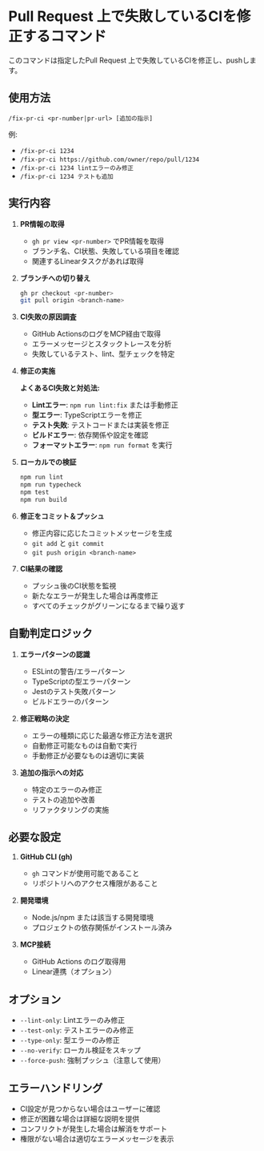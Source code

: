 # Pull Request 上で失敗しているCIを修正するコマンド

このコマンドは指定したPull Request 上で失敗しているCIを修正し、pushします。

## 使用方法

```
/fix-pr-ci <pr-number|pr-url> [追加の指示]
```

例:
- `/fix-pr-ci 1234`
- `/fix-pr-ci https://github.com/owner/repo/pull/1234`
- `/fix-pr-ci 1234 lintエラーのみ修正`
- `/fix-pr-ci 1234 テストも追加`

## 実行内容

1. **PR情報の取得**

   - `gh pr view <pr-number>` でPR情報を取得
   - ブランチ名、CI状態、失敗している項目を確認
   - 関連するLinearタスクがあれば取得

2. **ブランチへの切り替え**

   ```bash
   gh pr checkout <pr-number>
   git pull origin <branch-name>
   ```

3. **CI失敗の原因調査**

   - GitHub ActionsのログをMCP経由で取得
   - エラーメッセージとスタックトレースを分析
   - 失敗しているテスト、lint、型チェックを特定

4. **修正の実施**

   **よくあるCI失敗と対処法:**
   - **Lintエラー**: `npm run lint:fix` または手動修正
   - **型エラー**: TypeScriptエラーを修正
   - **テスト失敗**: テストコードまたは実装を修正
   - **ビルドエラー**: 依存関係や設定を確認
   - **フォーマットエラー**: `npm run format` を実行

5. **ローカルでの検証**

   ```bash
   npm run lint
   npm run typecheck
   npm test
   npm run build
   ```

6. **修正をコミット＆プッシュ**

   - 修正内容に応じたコミットメッセージを生成
   - `git add` と `git commit`
   - `git push origin <branch-name>`

7. **CI結果の確認**

   - プッシュ後のCI状態を監視
   - 新たなエラーが発生した場合は再度修正
   - すべてのチェックがグリーンになるまで繰り返す

## 自動判定ロジック

1. **エラーパターンの認識**
   - ESLintの警告/エラーパターン
   - TypeScriptの型エラーパターン
   - Jestのテスト失敗パターン
   - ビルドエラーのパターン

2. **修正戦略の決定**
   - エラーの種類に応じた最適な修正方法を選択
   - 自動修正可能なものは自動で実行
   - 手動修正が必要なものは適切に実装

3. **追加の指示への対応**
   - 特定のエラーのみ修正
   - テストの追加や改善
   - リファクタリングの実施

## 必要な設定

1. **GitHub CLI (gh)**
   - `gh` コマンドが使用可能であること
   - リポジトリへのアクセス権限があること

2. **開発環境**
   - Node.js/npm または該当する開発環境
   - プロジェクトの依存関係がインストール済み

3. **MCP接続**
   - GitHub Actions のログ取得用
   - Linear連携（オプション）

## オプション

- `--lint-only`: Lintエラーのみ修正
- `--test-only`: テストエラーのみ修正
- `--type-only`: 型エラーのみ修正
- `--no-verify`: ローカル検証をスキップ
- `--force-push`: 強制プッシュ（注意して使用）

## エラーハンドリング

- CI設定が見つからない場合はユーザーに確認
- 修正が困難な場合は詳細な説明を提供
- コンフリクトが発生した場合は解消をサポート
- 権限がない場合は適切なエラーメッセージを表示